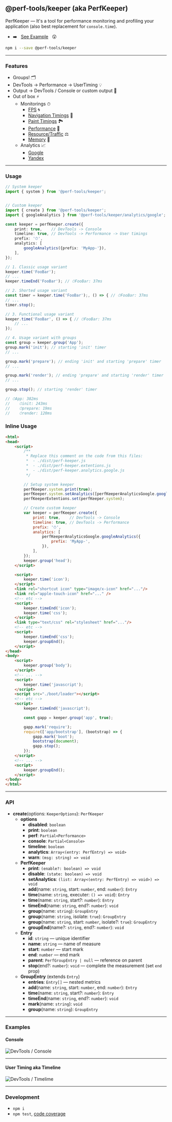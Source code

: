 @perf-tools/keeper (aka PerfKeeper)
-----------------------------------
PerfKeeper — It's a tool for performance monitoring and profiling your application (also best replacement for `console.time`).

- ➡️ &nbsp; [See Example](https://artifact-project.github.io/perf-tools/keeper/) &nbsp; 😲

```sh
npm i --save @perf-tools/keeper
```

---

### Features

 - Groups! 🗂
 - DevTools -> Performance -> UserTiming 💡
 - Output -> DevTools / Console or custom output 💬
 - Out of box ⚡️
   - Monitorings ⏱
	 - [FPS](./ext/fps) 🌀
     - [Navigation Timings](./ext/navigation) 🚏
     - [Paint Timings](./ext/paint) 🏞
	 - [Performance](./ext/performance) 🚀
	 - [Resource/Traffic](./ext/resource) ⚖️
	 - [Memory](./ext/memory) 🤖
   - Analytics 📈
     - [Google](./analytics/google)
     - [Yandex](./analytics/yandex)

---

### Usage

```ts
// System keeper
import { system } from '@perf-tools/keeper';


// Custom keeper
import { create } from '@perf-tools/keeper';
import { googleAnalytics } from '@perf-tools/keeper/analytics/google';

const keeper = perfKeeper.create({
	print: true,    // DevTools -> Console
	timeline: true, // DevTools -> Performance -> User timings
	prefix: '⏱',
	analytics: [
		googleAnalytics({prefix: 'MyApp-'}),
	],
});

// 1. Classic usage variant
keeper.time('FooBar');
// ...
keeper.timeEnd('FooBar'); // ⏱FooBar: 37ms

// 2. Shorted usage variant
const timer = keeper.time('FooBar');, () => { // ⏱FooBar: 37ms
// ...
timer.stop();

// 3. Functional usage variant
keeper.time('FooBar', () => { // ⏱FooBar: 37ms
	// ...
});

// 4. Usage variant with groups
const group = keeper.group('App');
group.mark('init'); // starting 'init' timer
// ...

group.mark('prepare'); // ending 'init' and starting 'prepare' timer
// ...

group.mark('render'); // ending 'prepare' and starting 'render' timer
// ...

group.stop(); // starting 'render' timer

// ⏱App: 382ms
//    ⏱init: 243ms
//    ⏱prepare: 19ms
//    ⏱render: 120ms
```


### Inline Usage

```html
<html>
<head>
	<script>
		/**
		 * Replace this comment on the code from this files:
		 *  - ./dist/perf-keeper.js
		 *  - ./dist/perf-keeper.extentions.js
		 *  - ./dist/perf-keeper.analytics.google.js
		 */

		// Setup system keeper
		perfKeeper.system.print(true);
		perfKeeper.system.setAnalytics([perfKeeperAnalyticsGoogle.googleAnalytics()]);
		perfKeeperExtentions.set(perfKeeper.system);

		// Create custom keeper
		var keeper = perfKeeper.create({
			print: true,    // DevTools -> Console
			timeline: true, // DevTools -> Performance
			prefix: '⏱',
			analytics: [
				perfKeeperAnalyticsGoogle.googleAnalytics({
					prefix: 'MyApp-',
				}),
			],
		});
		keeper.group('head');
	</script>

	<script>
		keeper.time('icon');
	</script>
	<link rel="shortcut icon" type="image/x-icon" href="..."/>
	<link rel="apple-touch-icon" href="..." />
	<!-- etc -->
	<script>
		keeper.timeEnd('icon');
		keeper.time('css');
	</script>
	<link type="text/css" rel="stylesheet" href="..."/>
	<!-- etc -->
	<script>
		keeper.timeEnd('css');
		keeper.groupEnd();
	</script>
</head>
<body>
	<script>
		keeper.group('body');
	</script>
	<!-- ... -->
	<script>
		keeper.time('javascript');
	</script>
	<script src="./boot/loader"></script>
	<!-- etc -->
	<script>
		keeper.timeEnd('javascript');

		const gapp = keeper.group('app', true);

		gapp.mark('require');
		require(['app/bootstrap'], (bootstrap) => {
			gapp.mark('boot');
			bootstrap(document);
			gapp.stop();
		});
	</script>
	<!-- ... -->
	<script>
		keeper.groupEnd();
	</script>
</body>
</html>
```

---

### API

- **create**(options: `KeeperOptions`): `PerfKeeper`
  - **options**
    - **disabled**: `boolean`
    - **print**: `boolean`
	- **perf**: `Partial<Performance>`
	- **console**: `Partial<Console>`
	- **timeline**: `boolean`
	- **analytics**: `Array<(entry: PerfEntry) => void>`
	- **warn**: `(msg: string) => void`
  - **PerfKeeper**
    - **print**: `(enable?: boolean) => void`
    - **disable**: `(state: boolean) => void`
    - **setAnalytics**: `(list: Array<(entry: PerfEntry) => void>) => void`
    - **add**(name: `string`, start: `number`, end: `number`): `Entry`
    - **time**(name: `string`, executer: `() => void`): `Entry`
    - **time**(name: `string`, start?: `number`): `Entry`
    - **timeEnd**(name: `string`, end?: `number`): `void`
    - **group**(name: `string`): `GroupEntry`
    - **group**(name: `string`, isolate: `true`): `GroupEntry`
    - **group**(name: `string`, start: `number`, isolate?: `true`): `GroupEntry`
    - **groupEnd**(name?: `string`, end?: `number`): `void`
  - **Entry**
    - **id**: `string` — unique identifier
    - **name**: `string` — name of measure
    - **start**: `number` — start mark
    - **end**: `number` — end mark
    - **parent**: `PerfGroupEntry | null` — reference on parent
	- **stop**(end?: `number`): `void` — complete the measurement (set `end` prop)
  - **GroupEntry** (extends `Entry`)
    - **entries**: `Entry[]` — nested metrics
	- **add**(name: `string`, start: `number`, end: `number`): `Entry`
    - **time**(name: `string`, start?: `number`): `Entry`
    - **timeEnd**(name: `string`, end?: `number`): `void`
    - **mark**(name: `string`): `void`
    - **group**(name: `string`): `GroupEntry`

---

### Examples

#### Console

![DevTools / Console](./__docs__/console.png)

---

#### User Timing aka Timeline

![DevTools / Timelime](./__docs__/timeline.png)

---

### Development

 - `npm i`
 - `npm test`, [code coverage](./coverage/lcov-report/index.html)
